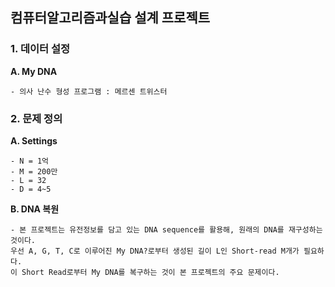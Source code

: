 ## 컴퓨터알고리즘과실습 설계 프로젝트  

### 1.	데이터 설정  
  <b>A.	My DNA</b>
  
    - 의사 난수 형성 프로그램 : 메르센 트위스터  

### 2.	문제 정의  
  <b>A.	Settings</b>  
  
    - N = 1억  
    - M = 200만  
    - L = 32  
    - D = 4~5  

  <b>B.	DNA 복원</b>
  
    - 본 프로젝트는 유전정보를 담고 있는 DNA sequence를 활용해, 원래의 DNA를 재구성하는 것이다.  
    우선 A, G, T, C로 이루어진 My DNA?로부터 생성된 길이 L인 Short-read M개가 필요하다.  
    이 Short Read로부터 My DNA를 복구하는 것이 본 프로젝트의 주요 문제이다.  
  
